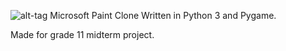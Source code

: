![alt-tag](https://raw.githubusercontent.com/rikinkatyal/Android-Paint/master/images/Android-Paint.png?token=AJODQpHvrWr390bOE4_ydt_Dx4ZonFGHks5UzQoHwA%3D%3D)
Microsoft Paint Clone Written in Python 3 and Pygame.

Made for grade 11 midterm project.

